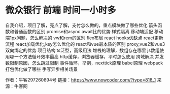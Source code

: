 # 微众银行 前端 时间一小时多

自我介绍，项目了解，亮点了解，支付怎么做的，重点模块做了哪些优化
箭头函数和普通函数的区别
promise和async await比的优势
样式隔离
移动端适配
移动端1px问题，怎么解决的
vw和rem的区别
flex布局
react hooks优缺点
react更新流程
react加载优化,key怎么优化的
react和vue最本质的区别
proxy,vue2和vue3双向绑定的优势
项目结构
ts泛型，高级用法
堆栈的理解，数组存在哪里
js数组使用哪一个方法循环效率最高
http缓存，浏览器缓存，平时怎么使用
跨域解决
并发数限制原因，怎么跳过限制
事件循环，举例，nexttick原理
babel原理
webpack打包优化做了哪些
手写异步相关场景



作者：牛客297260894号
链接：https://www.nowcoder.com/?type=818_1
来源：牛客网